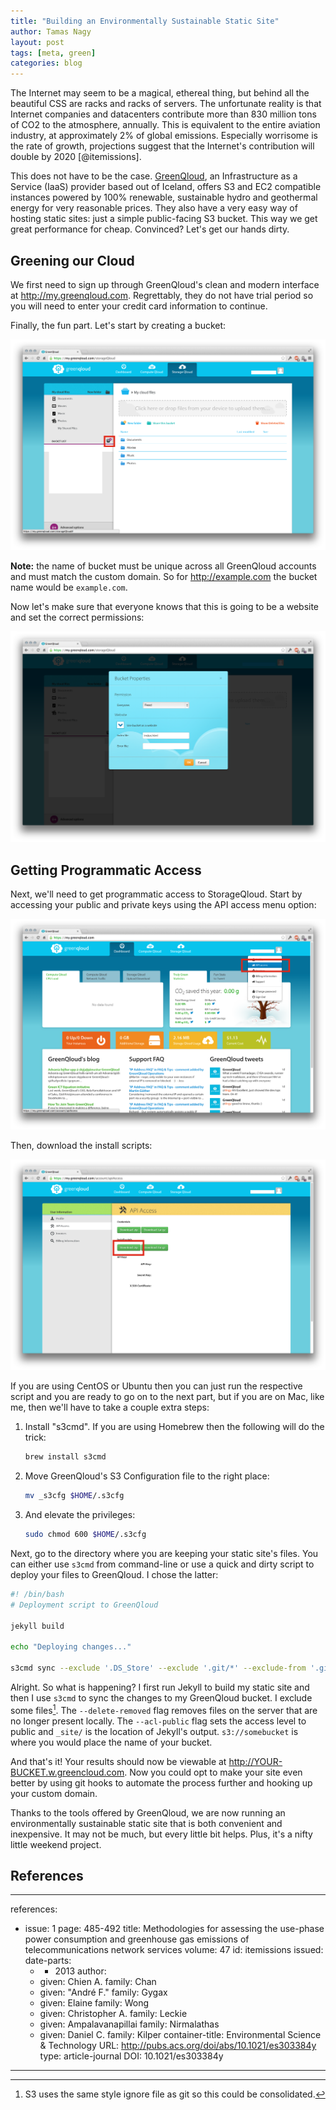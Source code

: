 ```yaml
---
title: "Building an Environmentally Sustainable Static Site"
author: Tamas Nagy
layout: post
tags: [meta, green]
categories: blog
---
```

The Internet may seem to be a magical, ethereal thing, but behind all the beautiful CSS are racks and racks of servers. The unfortunate reality is that Internet companies and datacenters contribute more than 830 million tons of CO2 to the atmosphere, annually. This is equivalent to the entire aviation industry, at approximately 2% of global emissions. Especially worrisome is the rate of growth, projections suggest that the Internet's contribution will double by 2020 [@itemissions].

This does not have to be the case. [GreenQloud](http://greenqloud.com), an Infrastructure as a Service (IaaS) provider based out of Iceland, offers S3 and EC2 compatible instances powered by 100% renewable, sustainable hydro and geothermal energy for very reasonable prices. They also have a very easy way of hosting static sites: just a simple public-facing S3 bucket. This way we get great performance for cheap. Convinced? Let's get our hands dirty.

## Greening our Cloud
We first need to sign up through GreenQloud's clean and modern interface at <http://my.greenqloud.com>. Regrettably, they do not have trial period so you will need to enter your credit card information to continue. 

Finally, the fun part. Let's start by creating a bucket:

<img class="img-responsive" src="/images/posts/gq_screen3.png"/> 

**Note:** the name of bucket must be unique across all GreenQloud accounts and must match the custom domain. So for <http://example.com> the bucket name would be ```example.com```.

Now let's make sure that everyone knows that this is going to be a website and set the correct permissions:

<img class="img-responsive" src="/images/posts/gq_screen4.png"/> 

## Getting Programmatic Access
Next, we'll need to get programmatic access to StorageQloud. Start by accessing your public and private keys using the API access menu option:

<img class="img-responsive" src="/images/posts/gq_screen1.png"/> 

Then, download the install scripts:

<img class="img-responsive" src="/images/posts/gq_screen2.png"/> 

If you are using CentOS or Ubuntu then you can just run the respective script and you are ready to go on to the next part, but if you are on Mac, like me, then we'll have to take a couple extra steps:

1. Install "s3cmd". If you are using Homebrew then the following will do the trick:

	```bash
	brew install s3cmd
	```

2. Move GreenQloud's S3 Configuration file to the right place:

	```bash
	mv _s3cfg $HOME/.s3cfg
	```

3. And elevate the privileges: 

	```bash
	sudo chmod 600 $HOME/.s3cfg
	```

Next, go to the directory where you are keeping your static site's files. You can either use ``s3cmd`` from command-line or use a quick and dirty script to deploy your files to GreenQloud. I chose the latter:

```bash
#! /bin/bash
# Deployment script to GreenQloud

jekyll build

echo "Deploying changes..."

s3cmd sync --exclude '.DS_Store' --exclude '.git/*' --exclude-from '.gitignore' --delete-removed --acl-public _site/ s3://somebucket
```

Alright. So what is happening? I first run Jekyll to build my static site and then I use ``s3cmd`` to sync the changes to my GreenQloud bucket. I exclude some files[^1]. The ```--delete-removed``` flag removes files on the server that are no longer present locally. The ```--acl-public``` flag sets the access level to public and ```_site/``` is the location of Jekyll's output. ```s3://somebucket``` is where you would place the name of your bucket.

And that's it! Your results should now be viewable at <http://YOUR-BUCKET.w.greencloud.com>. Now you could opt to make your site even better by using git hooks to automate the process further and hooking up your custom domain.

Thanks to the tools offered by GreenQloud, we are now running an environmentally sustainable static site that is both convenient and inexpensive. It may not be much, but every little bit helps. Plus, it's a nifty little weekend project.

## References

[^1]: S3 uses the same style ignore file as git so this could be consolidated.

---
references:
- issue: 1
  page: 485-492
  title: Methodologies for assessing the use-phase power consumption and greenhouse
    gas emissions of telecommunications network services
  volume: 47
  id: itemissions
  issued:
    date-parts:
    - - 2013
  author:
  - given: Chien A.
    family: Chan
  - given: "André F."
    family: Gygax
  - given: Elaine
    family: Wong
  - given: Christopher A.
    family: Leckie
  - given: Ampalavanapillai
    family: Nirmalathas
  - given: Daniel C.
    family: Kilper
  container-title: Environmental Science & Technology
  URL: http://pubs.acs.org/doi/abs/10.1021/es303384y
  type: article-journal
  DOI: 10.1021/es303384y
---